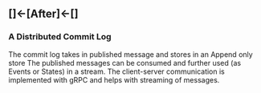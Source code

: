 ## []<-[After]<-[]

### A Distributed Commit Log

The commit log takes in published message and stores in an Append only store
The published messages can be consumed and further used (as Events or States) in a stream.
The client-server communication is implemented with gRPC and helps with streaming of messages.
